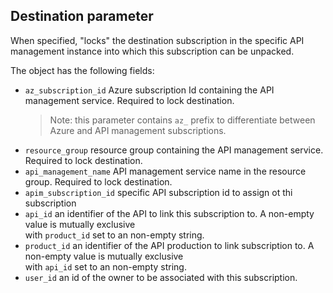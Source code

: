 ## Destination parameter
When specified, "locks" the destination subscription in the specific API management
instance into which this subscription can be unpacked. 

The object has the following fields:
  - `az_subscription_id` Azure subscription Id containing the API management service. Required to lock destination.
    > Note: this parameter contains `az_` prefix to differentiate between Azure 
    > and API management subscriptions.
  - `resource_group` resource group containing the API management service. Required to lock destination.
  - `api_management_name` API management service name in the resource group. Required to lock destination.
  - `apim_subscription_id` specific API subscription id to assign ot thi subscription
  - `api_id` an identifier of the API to link this subscription to. A non-empty value is mutually exclusive  
     with `product_id` set to an non-empty string.
  - `product_id` an identifier of the API production to link subscription to. A non-empty value is mutually exclusive  
    with `api_id` set to an non-empty string.
  - `user_id` an id of the owner to be associated with this subscription.  